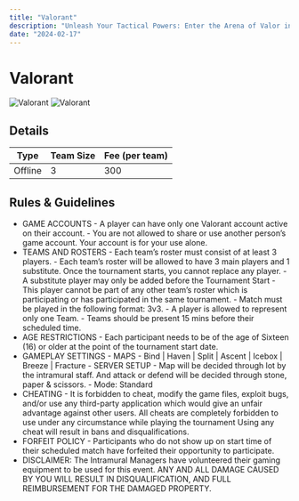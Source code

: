 ```yaml
---
title: "Valorant"
description: "Unleash Your Tactical Powers: Enter the Arena of Valor in Valorant!. Don't blink or you'll lose it!!!"
date: "2024-02-17"
---
```


# Valorant

<div class="lg:flex">
<img src="/posters/2024/valo_A.jpg" alt="Valorant" class="w-full lg:w-96 mx-auto object-cover" />
<img src="/posters/2024/valo_B.jpg" alt="Valorant" class="w-full lg:w-96 mx-auto object-cover" />
</div>

## Details

| Type    | Team Size | Fee (per team) |
| ------- | --------- | -------------- |
| Offline | 3         | 300            |

## Rules & Guidelines

- GAME ACCOUNTS - A player can have only one Valorant account active on their account. - You are not allowed to share or use another person’s game account. Your
  account is for your use alone.
- TEAMS AND ROSTERS - Each team’s roster must consist of at least 3 players. - Each team’s roster will be allowed to have 3 main players and 1
  substitute. Once the tournament starts, you cannot replace any player. - A substitute player may only be added before the Tournament Start - This player cannot be part of any other team’s roster which is
  participating or has participated in the same tournament. - Match must be played in the following format: 3v3. - A player is allowed to represent only one Team. - Teams should be present 15 mins before their scheduled time.
- AGE RESTRICTIONS - Each participant needs to be of the age of Sixteen (16) or older at the point
  of the tournament start date.
- GAMEPLAY SETTINGS - MAPS - Bind | Haven | Split | Ascent | Icebox | Breeze | Fracture - SERVER SETUP - Map will be decided through lot by the intramural staff. And attack or
  defend will be decided through stone, paper & scissors. - Mode: Standard
- CHEATING - It is forbidden to cheat, modify the game files, exploit bugs, and/or use any
  third-party application which would give an unfair advantage against other
  users. All cheats are completely forbidden to use under any circumstance
  while playing the tournament Using any cheat will result in bans and
  disqualifications.
- FORFEIT POLICY - Participants who do not show up on start time of their scheduled match have
  forfeited their opportunity to participate.
- DISCLAIMER: The Intramural Managers have volunteered their gaming
  equipment to be used for this event. ANY AND ALL DAMAGE CAUSED BY YOU
  WILL RESULT IN DISQUALIFICATION, AND FULL REIMBURSEMENT FOR THE
  DAMAGED PROPERTY.
